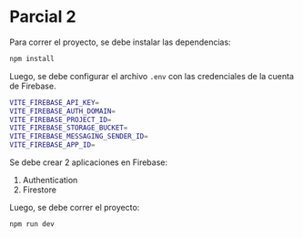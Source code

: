 # Parcial 2

Para correr el proyecto, se debe instalar las dependencias:

```bash
npm install
```

Luego, se debe configurar el archivo `.env` con las credenciales de la cuenta de Firebase.

```bash
VITE_FIREBASE_API_KEY=
VITE_FIREBASE_AUTH_DOMAIN=
VITE_FIREBASE_PROJECT_ID=
VITE_FIREBASE_STORAGE_BUCKET=
VITE_FIREBASE_MESSAGING_SENDER_ID=
VITE_FIREBASE_APP_ID=
```

Se debe crear 2 aplicaciones en Firebase:

1. Authentication
2. Firestore

Luego, se debe correr el proyecto:

```bash
npm run dev
```